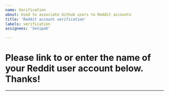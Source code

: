 ```yaml
---
name: Verification
about: Used to associate Github users to Reddit accounts
title: 'Reddit account verification'
labels: verification
assignees: 'Senipah'

---
```


# Please link to or enter the name of your Reddit user account below. Thanks!

---